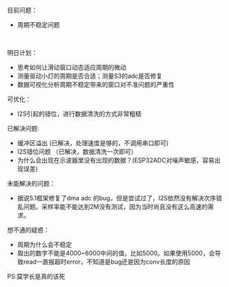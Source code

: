   目前问题：
* 周期不稳定问题
<br/>

明日计划：   
*  思考如何让滑动窗口动态适应周期的微动
*  测量驱动小灯的周期是否合适；测量S3的adc是否修复
*  数据可视化分析周期不稳定带来的窗口对不准问题的严重性
  
可优化：
* I2S引起的错位，进行数据清洗的方式非常粗糙


已解决问题:
* 缓冲区溢出 (已解决，处理速度是够的，不调用串口即可)
* I2S错位问题  （已解决，数据清洗一次即可）
* 为什么会出现在示波器里没有出现的数据？(ESP32ADC对噪声敏感，容易出现误差)

未能解决的问题：
*  据说5.1框架修复了dma adc 的bug，但是尝试过了，I2S依然没有解决次序错乱问题。采样率能不能达到2M没有测试，因为当时尚且没有这么高速的需求。

想不通的疑惑：
* 周期为什么会不稳定
* 取出的数字不能是4000~6000中间的值，比如5000。如果使用5000，会导致read一直报超时error，不知道是bug还是因为conv长度的原因    

PS:莫学长是真的该死   